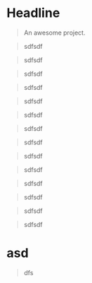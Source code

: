 # Headline

> An awesome project.

> sdfsdf

> sdfsdf

> sdfsdf


> sdfsdf

> sdfsdf

> sdfsdf

> sdfsdf

> sdfsdf

> sdfsdf

> sdfsdf

> sdfsdf

> sdfsdf

> sdfsdf

> sdfsdf
# asd

> dfs
